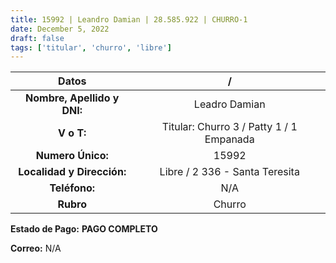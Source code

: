```yaml
---
title: 15992 | Leandro Damian | 28.585.922 | CHURRO-1
date: December 5, 2022
draft: false
tags: ['titular', 'churro', 'libre']
---
```


|          **Datos**          |                     /                    |
|:---------------------------:|:----------------------------------------:|
| **Nombre, Apellido y DNI:** |               Leadro Damian              |
|          **V o T:**         | Titular: Churro 3 / Patty 1 / 1 Empanada |
|      **Numero Único:**      |                   15992                  |
|  **Localidad y Dirección:** |      Libre / 2 336 - Santa Teresita      |
|        **Teléfono:**        |                    N/A                   |
|          **Rubro**          |                  Churro                  |

**Estado de Pago:** **PAGO COMPLETO**

**Correo:** N/A
